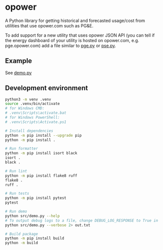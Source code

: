 # opower

A Python library for getting historical and forecasted usage/cost from utilities that use opower.com such as PG&amp;E.

To add support for a new utility that uses opower JSON API (you can tell if the energy dashboard of your utility is hosted on opower.com, e.g. pge.opower.com) add a file similar to [pge.py](https://github.com/tronikos/opower/blob/main/src/opower/utilities/pge.py) or [pse.py](https://github.com/tronikos/opower/blob/main/src/opower/utilities/pse.py).

## Example

See [demo.py](https://github.com/tronikos/opower/blob/main/src/demo.py)

## Development environment

```sh
python3 -m venv .venv
source .venv/bin/activate
# for Windows CMD:
# .venv\Scripts\activate.bat
# for Windows PowerShell:
# .venv\Scripts\Activate.ps1

# Install dependencies
python -m pip install --upgrade pip
python -m pip install .

# Run formatter
python -m pip install isort black
isort .
black .

# Run lint
python -m pip install flake8 ruff
flake8 .
ruff .

# Run tests
python -m pip install pytest
pytest

# Run demo
python src/demo.py --help
# To output debug logs to a file, change DEBUG_LOG_RESPONSE to True in opower.py and run:
python src/demo.py --verbose 2> out.txt

# Build package
python -m pip install build
python -m build
```
